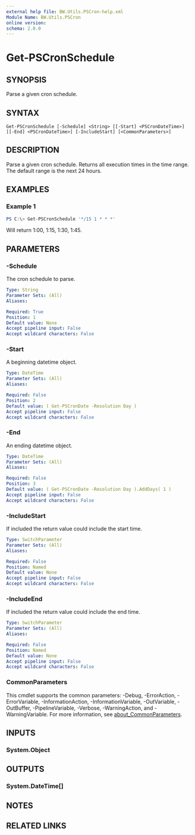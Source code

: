 ```yaml
---
external help file: BW.Utils.PSCron-help.xml
Module Name: BW.Utils.PSCron
online version:
schema: 2.0.0
---
```


# Get-PSCronSchedule

## SYNOPSIS
Parse a given cron schedule.

## SYNTAX

```
Get-PSCronSchedule [-Schedule] <String> [[-Start] <PSCronDateTime>] [[-End] <PSCronDateTime>] [-IncludeStart] [<CommonParameters>]
```

## DESCRIPTION
Parse a given cron schedule.
Returns all execution times in the time range.
The default range is the next 24 hours.

## EXAMPLES

### Example 1
```powershell
PS C:\> Get-PSCronSchedule '*/15 1 * * *'
```

Will return 1:00, 1:15, 1:30, 1:45.

## PARAMETERS

### -Schedule
The cron schedule to parse.

```yaml
Type: String
Parameter Sets: (All)
Aliases:

Required: True
Position: 1
Default value: None
Accept pipeline input: False
Accept wildcard characters: False
```

### -Start
A beginning datetime object.

```yaml
Type: DateTime
Parameter Sets: (All)
Aliases:

Required: False
Position: 2
Default value: ( Get-PSCronDate -Resolution Day )
Accept pipeline input: False
Accept wildcard characters: False
```

### -End
An ending datetime object.

```yaml
Type: DateTime
Parameter Sets: (All)
Aliases:

Required: False
Position: 3
Default value: ( Get-PSCronDate -Resolution Day ).AddDays( 1 )
Accept pipeline input: False
Accept wildcard characters: False
```

### -IncludeStart
If included the return value could include the start time.

```yaml
Type: SwitchParameter
Parameter Sets: (All)
Aliases:

Required: False
Position: Named
Default value: None
Accept pipeline input: False
Accept wildcard characters: False
```

### -IncludeEnd
If included the return value could include the end time.

```yaml
Type: SwitchParameter
Parameter Sets: (All)
Aliases:

Required: False
Position: Named
Default value: None
Accept pipeline input: False
Accept wildcard characters: False
```

### CommonParameters
This cmdlet supports the common parameters: -Debug, -ErrorAction, -ErrorVariable, -InformationAction, -InformationVariable, -OutVariable, -OutBuffer, -PipelineVariable, -Verbose, -WarningAction, and -WarningVariable. For more information, see [about_CommonParameters](http://go.microsoft.com/fwlink/?LinkID=113216).

## INPUTS

### System.Object

## OUTPUTS

### System.DateTime[]

## NOTES

## RELATED LINKS
